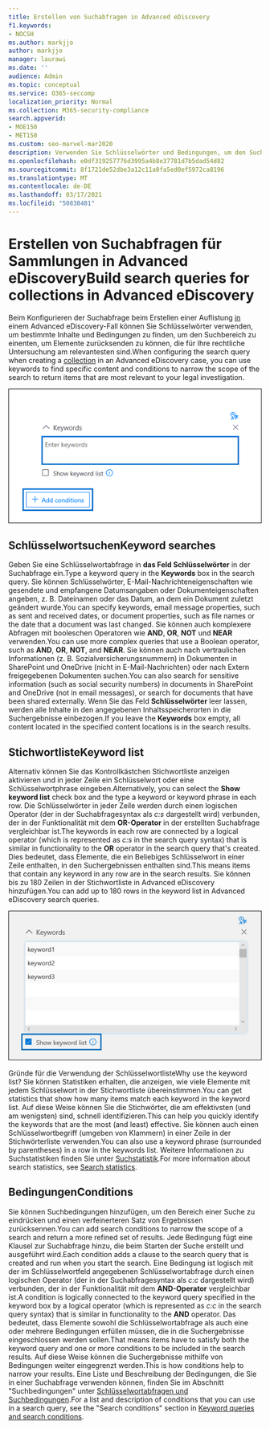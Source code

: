 ```yaml
---
title: Erstellen von Suchabfragen in Advanced eDiscovery
f1.keywords:
- NOCSH
ms.author: markjjo
author: markjjo
manager: laurawi
ms.date: ''
audience: Admin
ms.topic: conceptual
ms.service: O365-seccomp
localization_priority: Normal
ms.collection: M365-security-compliance
search.appverid:
- MOE150
- MET150
ms.custom: seo-marvel-mar2020
description: Verwenden Sie Schlüsselwörter und Bedingungen, um den Suchbereich beim Suchen nach Daten mithilfe von Advanced eDiscovery in Microsoft 365.
ms.openlocfilehash: e0df319257776d3995a4b8e37781d7b5dad54d82
ms.sourcegitcommit: 8f1721de52dbe3a12c11a0fa5ed0ef5972ca8196
ms.translationtype: MT
ms.contentlocale: de-DE
ms.lasthandoff: 03/17/2021
ms.locfileid: "50838481"
---
```

# <a name="build-search-queries-for-collections-in-advanced-ediscovery"></a><span data-ttu-id="dde1e-103">Erstellen von Suchabfragen für Sammlungen in Advanced eDiscovery</span><span class="sxs-lookup"><span data-stu-id="dde1e-103">Build search queries for collections in Advanced eDiscovery</span></span>

<span data-ttu-id="dde1e-104">Beim Konfigurieren der Suchabfrage beim Erstellen einer Auflistung [in](collections-overview.md) einem Advanced eDiscovery-Fall können Sie Schlüsselwörter verwenden, um bestimmte Inhalte und Bedingungen zu finden, um den Suchbereich zu einenten, um Elemente zurücksenden zu können, die für Ihre rechtliche Untersuchung am relevantesten sind.</span><span class="sxs-lookup"><span data-stu-id="dde1e-104">When configuring the search query when creating a [collection](collections-overview.md) in an Advanced eDiscovery case, you can use keywords to find specific content and conditions to narrow the scope of the search to return items that are most relevant to your legal investigation.</span></span>

![Verwenden von Schlüsselwörtern und Bedingungen zum Einen der Ergebnisse einer Suche](../media/SearchQueryBox.png)

## <a name="keyword-searches"></a><span data-ttu-id="dde1e-106">Schlüsselwortsuchen</span><span class="sxs-lookup"><span data-stu-id="dde1e-106">Keyword searches</span></span>

<span data-ttu-id="dde1e-107">Geben Sie eine Schlüsselwortabfrage in **das Feld Schlüsselwörter** in der Suchabfrage ein.</span><span class="sxs-lookup"><span data-stu-id="dde1e-107">Type a keyword query in the **Keywords** box in the search query.</span></span> <span data-ttu-id="dde1e-108">Sie können Schlüsselwörter, E-Mail-Nachrichteneigenschaften wie gesendete und empfangene Datumsangaben oder Dokumenteigenschaften angeben, z. B. Dateinamen oder das Datum, an dem ein Dokument zuletzt geändert wurde.</span><span class="sxs-lookup"><span data-stu-id="dde1e-108">You can specify keywords, email message properties, such as sent and received dates, or document properties, such as file names or the date that a document was last changed.</span></span> <span data-ttu-id="dde1e-109">Sie können auch komplexere Abfragen mit booleschen Operatoren wie **AND**, **OR**, **NOT** und **NEAR** verwenden.</span><span class="sxs-lookup"><span data-stu-id="dde1e-109">You can use more complex queries that use a Boolean operator, such as **AND**, **OR**, **NOT**, and **NEAR**.</span></span> <span data-ttu-id="dde1e-110">Sie können auch nach vertraulichen Informationen (z. B. Sozialversicherungsnummern) in Dokumenten in SharePoint und OneDrive (nicht in E-Mail-Nachrichten) oder nach Extern freigegebenen Dokumenten suchen.</span><span class="sxs-lookup"><span data-stu-id="dde1e-110">You can also search for sensitive information (such as social security numbers) in documents in SharePoint and OneDrive (not in email messages), or search for documents that have been shared externally.</span></span> <span data-ttu-id="dde1e-111">Wenn Sie das Feld **Schlüsselwörter** leer lassen, werden alle Inhalte in den angegebenen Inhaltsspeicherorten in die Suchergebnisse einbezogen.</span><span class="sxs-lookup"><span data-stu-id="dde1e-111">If you leave the **Keywords** box empty, all content located in the specified content locations is in the search results.</span></span>

## <a name="keyword-list"></a><span data-ttu-id="dde1e-112">Stichwortliste</span><span class="sxs-lookup"><span data-stu-id="dde1e-112">Keyword list</span></span>

<span data-ttu-id="dde1e-113">Alternativ können Sie  das Kontrollkästchen Stichwortliste anzeigen aktivieren und in jeder Zeile ein Schlüsselwort oder eine Schlüsselwortphrase eingeben.</span><span class="sxs-lookup"><span data-stu-id="dde1e-113">Alternatively, you can select the **Show keyword list** check box and the type a keyword or keyword phrase in each row.</span></span> <span data-ttu-id="dde1e-114">Die Schlüsselwörter in jeder Zeile werden durch einen logischen Operator (der in der Suchabfragesyntax als *c:s* dargestellt wird) verbunden, der in der Funktionalität mit dem **OR-Operator** in der erstellten Suchabfrage vergleichbar ist.</span><span class="sxs-lookup"><span data-stu-id="dde1e-114">The keywords in each row are connected by a logical operator (which is represented as *c:s* in the search query syntax) that is similar in functionality to the **OR** operator in the search query that's created.</span></span> <span data-ttu-id="dde1e-115">Dies bedeutet, dass Elemente, die ein Beliebiges Schlüsselwort in einer Zeile enthalten, in den Suchergebnissen enthalten sind.</span><span class="sxs-lookup"><span data-stu-id="dde1e-115">This means items that contain any keyword in any row are in the search results.</span></span> <span data-ttu-id="dde1e-116">Sie können bis zu 180 Zeilen in der Stichwortliste in Advanced eDiscovery hinzufügen.</span><span class="sxs-lookup"><span data-stu-id="dde1e-116">You can add up to 180 rows in the keyword list in Advanced eDiscovery search queries.</span></span>

![Verwenden der Stichwortliste zum Abfragen von Statistiken zu jedem Schlüsselwort in der Abfrage](../media/KeywordListSearch.png)

<span data-ttu-id="dde1e-118">Gründe für die Verwendung der Schlüsselwortliste</span><span class="sxs-lookup"><span data-stu-id="dde1e-118">Why use the keyword list?</span></span> <span data-ttu-id="dde1e-119">Sie können Statistiken erhalten, die anzeigen, wie viele Elemente mit jedem Schlüsselwort in der Stichwortliste übereinstimmen.</span><span class="sxs-lookup"><span data-stu-id="dde1e-119">You can get statistics that show how many items match each keyword in the keyword list.</span></span> <span data-ttu-id="dde1e-120">Auf diese Weise können Sie die Stichwörter, die am effektivsten (und am wenigsten) sind, schnell identifizieren.</span><span class="sxs-lookup"><span data-stu-id="dde1e-120">This can help you quickly identify the keywords that are the most (and least) effective.</span></span> <span data-ttu-id="dde1e-121">Sie können auch einen Schlüsselwortbegriff (umgeben von Klammern) in einer Zeile in der Stichwörterliste verwenden.</span><span class="sxs-lookup"><span data-stu-id="dde1e-121">You can also use a keyword phrase (surrounded by parentheses) in a row in the keywords list.</span></span> <span data-ttu-id="dde1e-122">Weitere Informationen zu Suchstatistiken finden Sie unter [Suchstatistik](search-statistics-in-advanced-ediscovery.md).</span><span class="sxs-lookup"><span data-stu-id="dde1e-122">For more information about search statistics, see [Search statistics](search-statistics-in-advanced-ediscovery.md).</span></span>

## <a name="conditions"></a><span data-ttu-id="dde1e-123">Bedingungen</span><span class="sxs-lookup"><span data-stu-id="dde1e-123">Conditions</span></span>

<span data-ttu-id="dde1e-124">Sie können Suchbedingungen hinzufügen, um den Bereich einer Suche zu eindrücken und einen verfeinerteren Satz von Ergebnissen zurücksennen.</span><span class="sxs-lookup"><span data-stu-id="dde1e-124">You can add search conditions to narrow the scope of a search and return a more refined set of results.</span></span> <span data-ttu-id="dde1e-125">Jede Bedingung fügt eine Klausel zur Suchabfrage hinzu, die beim Starten der Suche erstellt und ausgeführt wird.</span><span class="sxs-lookup"><span data-stu-id="dde1e-125">Each condition adds a clause to the search query that is created and run when you start the search.</span></span> <span data-ttu-id="dde1e-126">Eine Bedingung ist logisch mit der im Schlüsselwortfeld angegebenen Schlüsselwortabfrage durch einen logischen Operator (der in der Suchabfragesyntax als *c:c* dargestellt wird) verbunden, der in der Funktionalität mit dem **AND-Operator** vergleichbar ist.</span><span class="sxs-lookup"><span data-stu-id="dde1e-126">A condition is logically connected to the keyword query specified in the keyword box by a logical operator (which is represented as *c:c* in the search query syntax) that is similar in functionality to the **AND** operator.</span></span> <span data-ttu-id="dde1e-127">Das bedeutet, dass Elemente sowohl die Schlüsselwortabfrage als auch eine oder mehrere Bedingungen erfüllen müssen, die in die Suchergebnisse eingeschlossen werden sollen.</span><span class="sxs-lookup"><span data-stu-id="dde1e-127">That means items have to satisfy both the keyword query and one or more conditions to be included in the search results.</span></span> <span data-ttu-id="dde1e-128">Auf diese Weise können die Suchergebnisse mithilfe von Bedingungen weiter eingegrenzt werden.</span><span class="sxs-lookup"><span data-stu-id="dde1e-128">This is how conditions help to narrow your results.</span></span> <span data-ttu-id="dde1e-129">Eine Liste und Beschreibung der Bedingungen, die Sie in einer Suchabfrage verwenden können, finden Sie im Abschnitt "Suchbedingungen" unter [Schlüsselwortabfragen und Suchbedingungen](keyword-queries-and-search-conditions.md#search-conditions).</span><span class="sxs-lookup"><span data-stu-id="dde1e-129">For a list and description of conditions that you can use in a search query, see the "Search conditions" section in [Keyword queries and search conditions](keyword-queries-and-search-conditions.md#search-conditions).</span></span>
